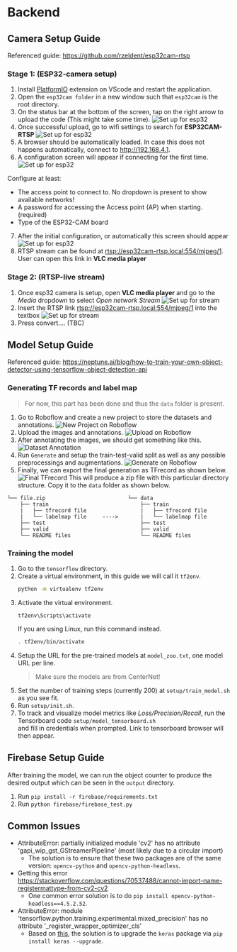 # Backend

## Camera Setup Guide
Referenced guide: https://github.com/rzeldent/esp32cam-rtsp
### Stage 1: (ESP32-camera setup)
1. Install [PlatformIO](https://platformio.org/) extension on VScode and restart the application.
1. Open the `esp32cam folder` in a new window such that `esp32cam` is the root directory.
1. On the status bar at the bottom of the screen, tap on the right arrow to upload the code (This might take some time).
![Set up for esp32](assets/status_bar.PNG)
1. Once successful upload, go to wifi settings to search for **ESP32CAM-RTSP**
![Set up for esp32](assets/wifi_setting.PNG)
1. A browser should be automatically loaded. In case this does not happens automatically, connect to http://192.168.4.1.
1. A configuration screen will appear if connecting for the first time. 
![Set up for esp32](assets/configuration.PNG)

Configure at least:
* The access point to connect to. No dropdown is present to show available networks!
* A password for accessing the Access point (AP) when starting. (required)
* Type of the ESP32-CAM board

7. After the initial configuration, or automatically this screen should appear
![Set up for esp32](assets/index_2.PNG)
8. RTSP stream can be found at [rtsp://esp32cam-rtsp.local:554/mjpeg/1](rtsp://esp32cam-rtsp.local:554/mjpeg/1). User can open this link in **VLC media player**

### Stage 2: (RTSP-live stream)
1. Once esp32 camera is setup, open **VLC media player** and go to the *Media* dropdown to select *Open network Stream*
![Set up for stream](assets/VLC_selection.PNG)
1. Insert the RTSP link [rtsp://esp32cam-rtsp.local:554/mjpeg/1](rtsp://esp32cam-rtsp.local:554/mjpeg/1) into the textbox
![Set up for stream](assets/VLC_input_rtsp_link.PNG)
1. Press convert.... (TBC)



## Model Setup Guide
Referenced guide: https://neptune.ai/blog/how-to-train-your-own-object-detector-using-tensorflow-object-detection-api

### Generating TF records and label map
> For now, this part has been done and thus the `data` folder is present.
1. Go to Roboflow and create a new project to store the datasets and annotations.
![New Project on Roboflow](assets/new_project.PNG)
1. Upload the images and annotations.
![Upload on Roboflow](assets/upload_images_and_annotations.PNG)
1. After annotating the images, we should get something like this.
![Dataset Annotation](assets/dataset_annotations.PNG)
1. Run `Generate` and setup the train-test-valid split as well as any possible preprocessings and augmentations.
![Generate on Roboflow](assets/generate_workflow.PNG)
1. Finally, we can export the final generation as TFrecord as shown below.
![Final TFrecord](assets/export_tfrecord.PNG)
This will produce a zip file with this particular directory structure. Copy it to the `data` folder as shown below.
```
└── file.zip                          └── data
    ├── train                             ├── train
    |   ├── tfrecord file                 |   ├── tfrecord file
    |   └── labelmap file     ---->       |   └── labelmap file
    ├── test                              ├── test
    ├── valid                             ├── valid
    └── README files                      └── README files
```

### Training the model
1. Go to the `tensorflow` directory.
1. Create a virtual environment, in this guide we will call it `tf2env`.
    ```sh
    python -m virtualenv tf2env
    ```
1. Activate the virtual environment.
    ```
    tf2env\Scripts\activate
    ```
    If you are using Linux, run this command instead.
    ```sh
    . tf2env/bin/activate
    ```
1. Setup the URL for the pre-trained models at `model_zoo.txt`, one model URL per line.
    > Make sure the models are from CenterNet!
1. Set the number of training steps (currently 200) at `setup/train_model.sh` as you see fit.
1. Run `setup/init.sh`.
1. To track and visualize model metrics like *Loss/Precision/Recall*, run the Tensorboard code  `setup/model_tensorboard.sh` <br>and fill in credentials when prompted. Link to tensorboard browser will then appear.

## Firebase Setup Guide
After training the model, we can run the object counter to produce the desired output which can be seen in the `output` directory.
1. Run `pip install -r firebase/requirements.txt`
1. Run `python firebase/firebase_test.py` <!-- TODO -->

## Common Issues
- AttributeError: partially initialized module 'cv2' has no attribute 'gapi_wip_gst_GStreamerPipeline' (most likely due to a circular import)
  - The solution is to ensure that these two packages are of the same version: `opencv-python` and `opencv-python-headless`.
- Getting this error https://stackoverflow.com/questions/70537488/cannot-import-name-registermattype-from-cv2-cv2
  - One common error solution is to do `pip install opencv-python-headless==4.5.2.52`.
- AttributeError: module 'tensorflow.python.training.experimental.mixed_precision' has no attribute '_register_wrapper_optimizer_cls'
  - Based on [this](https://stackoverflow.com/questions/66178738/attributeerror-module-tensorflow-python-training-experimental-mixed-precision), the solution is to upgrade the `keras` package via `pip install keras --upgrade`.